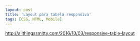 ```yaml
---
layout: post
title: 'Layout para tabela responsiva'
tags: [CSS, HTML, Mobile]
---
```


<http://allthingssmitty.com/2016/10/03/responsive-table-layout><br>
